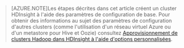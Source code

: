 
> [AZURE.NOTE]Les étapes décrites dans cet article créent un cluster HDInsight à l'aide des paramètres de configuration de base. Pour obtenir des informations au sujet des paramètres de configuration d'autres clusters (comme l'utilisation d'un réseau virtuel Azure ou d'un metastore pour Hive et Oozie) consultez [Approvisionnement de clusters Hadoop dans HDInsight à l'aide d'options personnalisées](../articles/hdinsight/hdinsight-provision-clusters.md).

<!---HONumber=July15_HO2-->